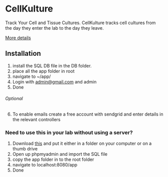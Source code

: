 # CellKulture

Track Your Cell and Tissue Cultures. CellKulture tracks cell cultures from the day they enter the lab to the day they leave. 

[More details](https://drdavidpier.github.io/CellKulture/index.html)

## Installation

1. install the SQL DB file in the DB folder.
2. place all the app folder in root
3. navigate to ~/app/
4. Login with admin@gmail.com and admin
5. Done

###### Optional

6. To enable emails create a free account with sendgrid and enter details in the relevant controllers

### Need to use this in your lab without using a server? 

1. Download [this](http://www.usbwebserver.net/en/) and put it either in a folder on your computer or on a thumb drive
2. Open up phpmyadmin and import the SQL file
3. copy the app folder in to the root folder
4. navigate to localhost:8080/app
5. Done

